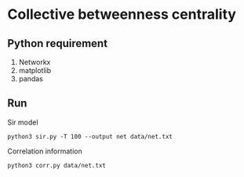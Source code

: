 # Collective betweenness centrality

## Python requirement

  1. Networkx
  2. matplotlib
  3. pandas

## Run

Sir model

```Shell
python3 sir.py -T 100 --output net data/net.txt
```

Correlation information

```Shell
python3 corr.py data/net.txt
```

